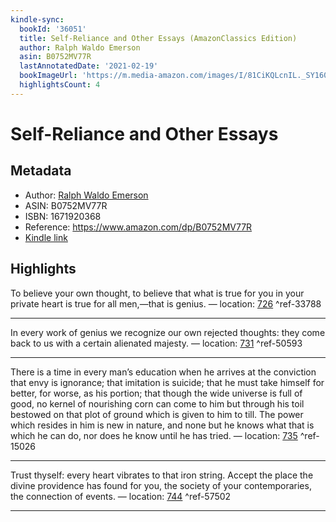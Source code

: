 ```yaml
---
kindle-sync:
  bookId: '36051'
  title: Self-Reliance and Other Essays (AmazonClassics Edition)
  author: Ralph Waldo Emerson
  asin: B0752MV77R
  lastAnnotatedDate: '2021-02-19'
  bookImageUrl: 'https://m.media-amazon.com/images/I/81CiKQLcnIL._SY160.jpg'
  highlightsCount: 4
---
```

# Self-Reliance and Other Essays
## Metadata
* Author: [Ralph Waldo Emerson](https://www.amazon.com/Ralph-Waldo-Emerson/e/B000AP7ZOO/ref=dp_byline_cont_ebooks_1)
* ASIN: B0752MV77R
* ISBN: 1671920368
* Reference: https://www.amazon.com/dp/B0752MV77R
* [Kindle link](kindle://book?action=open&asin=B0752MV77R)

## Highlights
To believe your own thought, to believe that what is true for you in your private heart is true for all men,—that is genius. — location: [726](kindle://book?action=open&asin=B0752MV77R&location=726) ^ref-33788

---
In every work of genius we recognize our own rejected thoughts: they come back to us with a certain alienated majesty. — location: [731](kindle://book?action=open&asin=B0752MV77R&location=731) ^ref-50593

---
There is a time in every man’s education when he arrives at the conviction that envy is ignorance; that imitation is suicide; that he must take himself for better, for worse, as his portion; that though the wide universe is full of good, no kernel of nourishing corn can come to him but through his toil bestowed on that plot of ground which is given to him to till. The power which resides in him is new in nature, and none but he knows what that is which he can do, nor does he know until he has tried. — location: [735](kindle://book?action=open&asin=B0752MV77R&location=735) ^ref-15026

---
Trust thyself: every heart vibrates to that iron string. Accept the place the divine providence has found for you, the society of your contemporaries, the connection of events. — location: [744](kindle://book?action=open&asin=B0752MV77R&location=744) ^ref-57502

---
